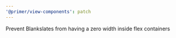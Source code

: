```yaml
---
'@primer/view-components': patch
---
```


Prevent Blankslates from having a zero width inside flex containers
